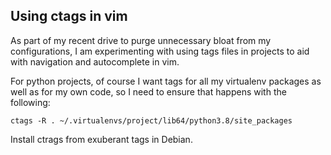 ## Using ctags in vim

As part of my recent drive to purge unnecessary bloat from my configurations, I am experimenting with using tags files in projects to aid with navigation and autocomplete in vim.

For python projects, of course I want tags for all my virtualenv packages as well as for my own code, so I need to ensure that happens with the following:

`ctags -R . ~/.virtualenvs/project/lib64/python3.8/site_packages`

Install ctrags from exuberant tags in Debian.
